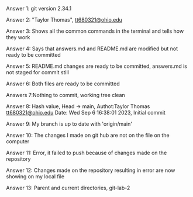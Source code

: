 Answer 1: git version 2.34.1 

Answer 2: "Taylor Thomas", tt680321@ohio.edu

Answer 3: Shows all the common commands in the terminal and tells how they work

Answer 4: Says that answers.md and README.md are modified but not ready to be committed

Answer 5: README.md changes are ready to be committed, answers.md is not staged for commit still

Answer 6: Both files are ready to be committed

Answers 7:Nothing to commit, working tree clean

Answer 8: Hash value, Head -> main, Authot:Taylor Thomas <tt680321@ohio.edu> Date: Wed Sep 6 16:38:01 2023, Initial commit

Answer 9: My branch is up to date with 'origin/main'

Answer 10: The changes I made on git hub are not on the file on the computer

Answer 11: Error, it failed to push because of changes made on the repository

Answer 12: Changes made on the repository resulting in error are now showing on my local file

Answer 13: Parent and current directories, git-lab-2
